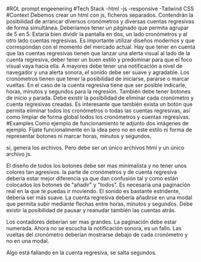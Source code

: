 #ROL
prompt engeenering
#Tech Stack
-html
-js
-responsive
-Tailwind CSS
#Context
Debemos crear un html con js, ficheros separados. Contendrán  la posibilidad de arrancar diversos cronómetros y diversas cuentas regresivas de forma simultánea. Deberíamos tener un páginado que permita agrupar de 5 en 5. Estaría bien dividir la pantalla en dos, un lado cronómetros y al otro lado cuentas regresivas. Es importante utilizar diseños modernos y que correspondan con el momento del mercado actual. Hay que tener en cuenta que las cuentas regresivas tienen que lanzar una alerta visual al lado de la cuenta regresiva, deber tener un buen estilo y predominar para que el foco visual vaya hacia ella. A mayores debe tener una notificación a nivel de navegador y una alerta sonora, el sonido debe ser suave y agradable.
Los cronómetros tienen que tener la posibilidad de iniciarse, pararse o marcar vueltas. En el caso de la cuenta regresiva tiene que ser posible indicarle, horas, minutos y segundos para la regresión. También debe tener botones de inicio y parada.
Debe existir la posibilidad de eliminar cada cronómetro y cuenta regresivas creadas. Es interesante que también exista un botón que permita eliminar todos los cronómetros o todas las cuentas regresivas, así como limpiar de forma global todos los cronómetros y cuentas regresivas.
#Examples
Como ejemplo de funcionamiento te adjunto dos imágenes de ejemplo. Fíjate funcionalmente en la idea pero no en este estilo ni forma de representar botones ni marcar horas, minutos y segundos.





sí, genera los archivos. Pero debe ser un único archivos html y un único archivo js.






El diseño de todos los botones debe ser mas minimalista y no tener unos colores tan agresivos. la parte de cronómetros y de cuenta regresiva debería estar mejor diferencia ya que dan confusión tal y como están colocados los botones de "añadir" y "todos". Es necesaria una paginación real en la que te puedas ir moviendo. El sonido es bastante estridente, debería ser más suave. La cuenta regresiva debería añadirse en una modal que permita subir mediante flechas entre horas, minutos y segundos. Debe existir la posibilidad de pausar y reanudar también las cuentas atrás.








Los contadores deberían ser mas grandes. La paginación debe estar numerada. Ahora no se escucha la notificación sonora, es un fallo. Las vueltas del cronómetro deberían mostrarse debajo de cada cronómetro y no en una modal.







Algo está fallando en la cuenta regresiva, se salta segundos.